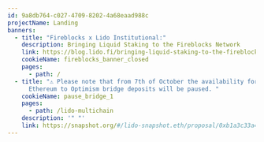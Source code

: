 ```yaml
---
id: 9a8db764-c027-4709-8202-4a68eaad988c
projectName: Landing
banners:
  - title: "Fireblocks x Lido Institutional:"
    description: Bringing Liquid Staking to the Fireblocks Network
    link: https://blog.lido.fi/bringing-liquid-staking-to-the-fireblocks-network/
    cookieName: fireblocks_banner_closed
    pages:
      - path: /
  - title: "⚠️ Please note that from 7th of October the availability for wstETH
      Ethereum to Optimism bridge deposits will be paused. "
    cookieName: pause_bridge_1
    pages:
      - path: /lido-multichain
    description: '" "'
    link: https://snapshot.org/#/lido-snapshot.eth/proposal/0xb1a3c33a4911712770c351504bac0499611ceb0faff248eacb1e96354f8e21e8
---
```

